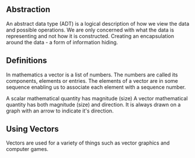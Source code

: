 ## Abstraction

An abstract data type (ADT) is a logical description of how we view the data and possible operations. We are only concerned with what the data is representing and not how it is constructed. Creating an encapsulation around the data - a form of information hiding.

## Definitions
In mathematics a vector is a list of numbers. The numbers are called its components, elements or entries. The elements of a vector are in some sequence enabling us to associate each element with a sequence number.

A scalar mathematical quantity has magnitude (size) 
A vector mathematical quantity has both magnitude (size) and direction. It is always drawn on a graph with an arrow to indicate it's direction. 

## Using Vectors
Vectors are used for a variety of things such as vector graphics and computer games.